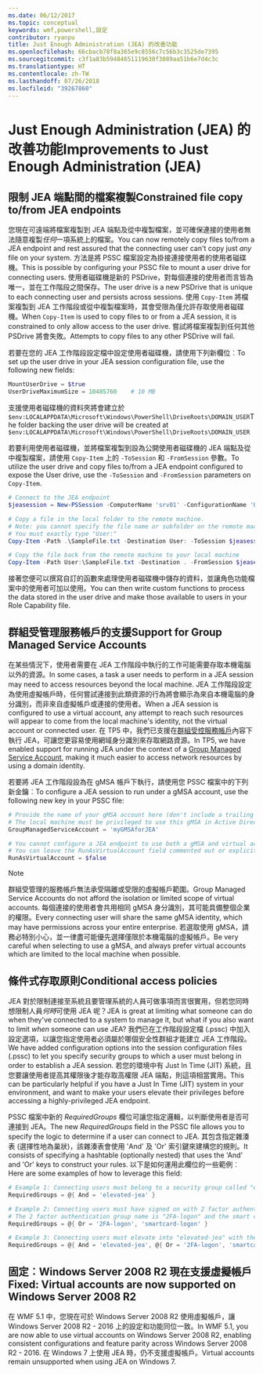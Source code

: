 ```yaml
---
ms.date: 06/12/2017
ms.topic: conceptual
keywords: wmf,powershell,設定
contributor: ryanpu
title: Just Enough Administration (JEA) 的改善功能
ms.openlocfilehash: 66cbacb78f8a365e9c8556c7c56b3c3525de7395
ms.sourcegitcommit: c3f1a83b59484651119630f3089aa51b6e7d4c3c
ms.translationtype: HT
ms.contentlocale: zh-TW
ms.lasthandoff: 07/26/2018
ms.locfileid: "39267860"
---
```

# <a name="improvements-to-just-enough-administration-jea"></a><span data-ttu-id="638b7-103">Just Enough Administration (JEA) 的改善功能</span><span class="sxs-lookup"><span data-stu-id="638b7-103">Improvements to Just Enough Administration (JEA)</span></span>

## <a name="constrained-file-copy-tofrom-jea-endpoints"></a><span data-ttu-id="638b7-104">限制 JEA 端點間的檔案複製</span><span class="sxs-lookup"><span data-stu-id="638b7-104">Constrained file copy to/from JEA endpoints</span></span>

<span data-ttu-id="638b7-105">您現在可遠端將檔案複製到 JEA 端點及從中複製檔案，並可確保連接的使用者無法隨意複製*任何*一項系統上的檔案。</span><span class="sxs-lookup"><span data-stu-id="638b7-105">You can now remotely copy files to/from a JEA endpoint and rest assured that the connecting user can't copy just *any* file on your system.</span></span> <span data-ttu-id="638b7-106">方法是將 PSSC 檔案設定為掛接連接使用者的使用者磁碟機。</span><span class="sxs-lookup"><span data-stu-id="638b7-106">This is possible by configuring your PSSC file to mount a user drive for connecting users.</span></span> <span data-ttu-id="638b7-107">使用者磁碟機是新的 PSDrive，對每個連接的使用者而言皆為唯一，並在工作階段之間保存。</span><span class="sxs-lookup"><span data-stu-id="638b7-107">The user drive is a new PSDrive that is unique to each connecting user and persists across sessions.</span></span> <span data-ttu-id="638b7-108">使用 `Copy-Item` 將檔案複製到 JEA 工作階段或從中複製檔案時，其會受限為僅允許存取使用者磁碟機。</span><span class="sxs-lookup"><span data-stu-id="638b7-108">When `Copy-Item` is used to copy files to or from a JEA session, it is constrained to only allow access to the user drive.</span></span> <span data-ttu-id="638b7-109">嘗試將檔案複製到任何其他 PSDrive 將會失敗。</span><span class="sxs-lookup"><span data-stu-id="638b7-109">Attempts to copy files to any other PSDrive will fail.</span></span>

<span data-ttu-id="638b7-110">若要在您的 JEA 工作階段設定檔中設定使用者磁碟機，請使用下列新欄位︰</span><span class="sxs-lookup"><span data-stu-id="638b7-110">To set up the user drive in your JEA session configuration file, use the following new fields:</span></span>

```powershell
MountUserDrive = $true
UserDriveMaximumSize = 10485760    # 10 MB
```

<span data-ttu-id="638b7-111">支援使用者磁碟機的資料夾將會建立於 `$env:LOCALAPPDATA\Microsoft\Windows\PowerShell\DriveRoots\DOMAIN_USER`</span><span class="sxs-lookup"><span data-stu-id="638b7-111">The folder backing the user drive will be created at `$env:LOCALAPPDATA\Microsoft\Windows\PowerShell\DriveRoots\DOMAIN_USER`</span></span>

<span data-ttu-id="638b7-112">若要利用使用者磁碟機，並將檔案複製到設為公開使用者磁碟機的 JEA 端點及從中複製檔案，請使用 `Copy-Item` 上的 `-ToSession` 和 `-FromSession` 參數。</span><span class="sxs-lookup"><span data-stu-id="638b7-112">To utilize the user drive and copy files to/from a JEA endpoint configured to expose the User drive, use the `-ToSession` and `-FromSession` parameters on `Copy-Item`.</span></span>

```powershell
# Connect to the JEA endpoint
$jeasession = New-PSSession -ComputerName 'srv01' -ConfigurationName 'UserDemo'

# Copy a file in the local folder to the remote machine.
# Note: you cannot specify the file name or subfolder on the remote machine.
# You must exactly type "User:"
Copy-Item -Path .\SampleFile.txt -Destination User: -ToSession $jeasession

# Copy the file back from the remote machine to your local machine
Copy-Item -Path User:\SampleFile.txt -Destination . -FromSession $jeasession
```

<span data-ttu-id="638b7-113">接著您便可以撰寫自訂的函數來處理使用者磁碟機中儲存的資料，並讓角色功能檔案中的使用者可加以使用。</span><span class="sxs-lookup"><span data-stu-id="638b7-113">You can then write custom functions to process the data stored in the user drive and make those available to users in your Role Capability file.</span></span>

## <a name="support-for-group-managed-service-accounts"></a><span data-ttu-id="638b7-114">群組受管理服務帳戶的支援</span><span class="sxs-lookup"><span data-stu-id="638b7-114">Support for Group Managed Service Accounts</span></span>

<span data-ttu-id="638b7-115">在某些情況下，使用者需要在 JEA 工作階段中執行的工作可能需要存取本機電腦以外的資源。</span><span class="sxs-lookup"><span data-stu-id="638b7-115">In some cases, a task a user needs to perform in a JEA session may need to access resources beyond the local machine.</span></span> <span data-ttu-id="638b7-116">JEA 工作階段設定為使用虛擬帳戶時，任何嘗試連接到此類資源的行為將會顯示為來自本機電腦的身分識別，而非來自虛擬帳戶或連接的使用者。</span><span class="sxs-lookup"><span data-stu-id="638b7-116">When a JEA session is configured to use a virtual account, any attempt to reach such resources will appear to come from the local machine's identity, not the virtual account or connected user.</span></span> <span data-ttu-id="638b7-117">在 TP5 中，我們已支援在[群組受控服務帳戶](/previous-versions/windows/it-pro/windows-server-2012-R2-and-2012/jj128431\(v=ws.11\))內容下執行 JEA，可讓您更容易使用網域身分識別來存取網路資源。</span><span class="sxs-lookup"><span data-stu-id="638b7-117">In TP5, we have enabled support for running JEA under the context of a [Group Managed Service Account](/previous-versions/windows/it-pro/windows-server-2012-R2-and-2012/jj128431\(v=ws.11\)), making it much easier to access network resources by using a domain identity.</span></span>

<span data-ttu-id="638b7-118">若要將 JEA 工作階段設為在 gMSA 帳戶下執行，請使用您 PSSC 檔案中的下列新金鑰︰</span><span class="sxs-lookup"><span data-stu-id="638b7-118">To configure a JEA session to run under a gMSA account, use the following new key in your PSSC file:</span></span>

```powershell
# Provide the name of your gMSA account here (don't include a trailing $)
# The local machine must be privileged to use this gMSA in Active Directory
GroupManagedServiceAccount = 'myGMSAforJEA'

# You cannot configure a JEA endpoint to use both a gMSA and virtual account
# You can leave the RunAsVirtualAccount field commented out or explicitly set it to false
RunAsVirtualAccount = $false
```

> [!NOTE]
> <span data-ttu-id="638b7-119">群組受管理的服務帳戶無法承受隔離或受限的虛擬帳戶範圍。</span><span class="sxs-lookup"><span data-stu-id="638b7-119">Group Managed Service Accounts do not afford the isolation or limited scope of virtual accounts.</span></span>
> <span data-ttu-id="638b7-120">每個連接的使用者會共用相同 gMSA 身分識別，其可能具備整個企業的權限。</span><span class="sxs-lookup"><span data-stu-id="638b7-120">Every connecting user will share the same gMSA identity, which may have permissions across your entire enterprise.</span></span> <span data-ttu-id="638b7-121">若選取使用 gMSA，請務必特別小心，並一律盡可能優先選擇僅限於本機電腦的虛擬帳戶。</span><span class="sxs-lookup"><span data-stu-id="638b7-121">Be very careful when selecting to use a gMSA, and always prefer virtual accounts which are limited to the local machine when possible.</span></span>

## <a name="conditional-access-policies"></a><span data-ttu-id="638b7-122">條件式存取原則</span><span class="sxs-lookup"><span data-stu-id="638b7-122">Conditional access policies</span></span>

<span data-ttu-id="638b7-123">JEA 對於限制連接至系統且要管理系統的人員可做事項而言很實用，但若您同時想限制人員*何時*可使用 JEA 呢？</span><span class="sxs-lookup"><span data-stu-id="638b7-123">JEA is great at limiting what someone can do when they've connected to a system to manage it, but what if you also want to limit *when* someone can use JEA?</span></span> <span data-ttu-id="638b7-124">我們已在工作階段設定檔 (.pssc) 中加入設定選項，以讓您指定使用者必須屬於哪個安全性群組才能建立 JEA 工作階段。</span><span class="sxs-lookup"><span data-stu-id="638b7-124">We have added configuration options into the session configuration files (.pssc) to let you specify security groups to which a user must belong in order to establish a JEA session.</span></span> <span data-ttu-id="638b7-125">若您的環境中有 Just In Time (JIT) 系統，且您要讓使用者提高其權限後才能存取高權限 JEA 端點，則這項相當實用。</span><span class="sxs-lookup"><span data-stu-id="638b7-125">This can be particularly helpful if you have a Just In Time (JIT) system in your environment, and want to make your users elevate their privileges before accessing a highly-privileged JEA endpoint.</span></span>

<span data-ttu-id="638b7-126">PSSC 檔案中新的 *RequiredGroups* 欄位可讓您指定邏輯，以判斷使用者是否可連接到 JEA。</span><span class="sxs-lookup"><span data-stu-id="638b7-126">The new *RequiredGroups* field in the PSSC file allows you to specify the logic to determine if a user can connect to JEA.</span></span> <span data-ttu-id="638b7-127">其包含指定雜湊表 (選擇性地為巢狀)，該雜湊表會使用 'And' 及 'Or' 索引鍵來建構您的規則。</span><span class="sxs-lookup"><span data-stu-id="638b7-127">It consists of specifying a hashtable (optionally nested) that uses the 'And' and 'Or' keys to construct your rules.</span></span> <span data-ttu-id="638b7-128">以下是如何運用此欄位的一些範例︰</span><span class="sxs-lookup"><span data-stu-id="638b7-128">Here are some examples of how to leverage this field:</span></span>

```powershell
# Example 1: Connecting users must belong to a security group called "elevated-jea"
RequiredGroups = @{ And = 'elevated-jea' }

# Example 2: Connecting users must have signed on with 2 factor authentication or a smart card
# The 2 factor authentication group name is "2FA-logon" and the smart card group name is "smartcard-logon"
RequiredGroups = @{ Or = '2FA-logon', 'smartcard-logon' }

# Example 3: Connecting users must elevate into "elevated-jea" with their JIT system and have logged on with 2FA or a smart card
RequiredGroups = @{ And = 'elevated-jea', @{ Or = '2FA-logon', 'smartcard-logon' }}
```

## <a name="fixed-virtual-accounts-are-now-supported-on-windows-server-2008-r2"></a><span data-ttu-id="638b7-129">固定︰Windows Server 2008 R2 現在支援虛擬帳戶</span><span class="sxs-lookup"><span data-stu-id="638b7-129">Fixed: Virtual accounts are now supported on Windows Server 2008 R2</span></span>

<span data-ttu-id="638b7-130">在 WMF 5.1 中，您現在可於 Windows Server 2008 R2 使用虛擬帳戶，讓 Windows Server 2008 R2 - 2016 上的設定和功能同位一致。</span><span class="sxs-lookup"><span data-stu-id="638b7-130">In WMF 5.1, you are now able to use virtual accounts on Windows Server 2008 R2, enabling consistent configurations and feature parity across Windows Server 2008 R2 - 2016.</span></span> <span data-ttu-id="638b7-131">在 Windows 7 上使用 JEA 時，仍不支援虛擬帳戶。</span><span class="sxs-lookup"><span data-stu-id="638b7-131">Virtual accounts remain unsupported when using JEA on Windows 7.</span></span>